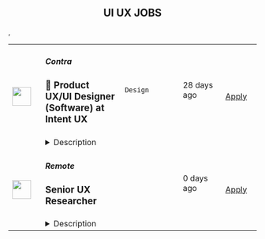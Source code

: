 <div align="center"><h2>UI UX JOBS</h2></div><table><tr>
                <td width="100" height="100" rowspan="2">
                    <img src="https://weworkremotely.com/assets/IsotypeV2-1ebe3dd57673f3e8d02b7490bc0faaef55d6a95d3a4aaf17298bd3ed503ae7fe.svg" width="38px" height="auto">
                </td>
                <td width="300">
                    <h5>Contra</h5>
                    <h3> 🚀 Product UX/UI Designer (Software) at Intent UX</h3>
                </td>
                <td width="300">
                    <code>Design</code>
                </td>
                <td width="200">
                <text>28 days ago</text>
                </td>
                <td width="100" rowspan="2">
                <a href="https://weworkremotely.com/remote-jobs/contra-product-ux-ui-designer-software-at-intent-ux" align="right" target="_blank">Apply</a>
                </td>
            </tr>
            <tr>
                <td colspan="3">
                <details><summary>Description</summary>
                

<p>
  <strong>Headquarters:</strong> San Francisco, CA
    <br /><strong>URL:</strong> <a href="http://bit.ly/3kLhMdk">http://bit.ly/3kLhMdk</a>
</p>

<div>
<strong><br>🔥 Let's get to the point!<br></strong><br>
</div><div>We are a fully remote product design UX/UI agency. We design large enterprise software portals and mobile apps. </div><div>
<br><br>
</div><div>Our Website: <a href="https://www.intentux.com/">https://www.intentux.com/</a>
</div><div><br></div><div>
<br>We are looking for a well-rounded UX/UI designer to help build out designs in Miro and Figma.<br><br>
</div><div><br></div><div><strong><br>What's a must:</strong></div><ul>
<li>Great English accent and English speaking (On client meetings)</li>
<li>Polished UI skills (Know all the good Figma plugins and design systems)</li>
<li>Know how to UX and more about how to build UI in Figma</li>
<li>That's it!</li>
</ul><div><br></div><div><strong><br>Job Specs:</strong></div><ul>
<li>Fully remote</li>
<li>NYC Time Zone clients and staff</li>
<li>25 hours per week</li>
<li>$28/hour </li>
<li>2-3 Projects/Clients at a time</li>
<li>Building wires, creating Figma screens, attending to client comments, attending UX review meetings</li>
<li>A senior designer will oversee you and guide</li>
</ul><div>
<br><br>
</div><div>
<strong><br>This is you?<br></strong><br>
</div><div>Apply directly on Contra!<br><br>
</div>

<p><strong>To apply:</strong> <a href="https://weworkremotely.com/remote-jobs/contra-product-ux-ui-designer-software-at-intent-ux">https://weworkremotely.com/remote-jobs/contra-product-ux-ui-designer-software-at-intent-ux</a></p>

                </details>
                </td>
            </tr>,<tr>
                <td width="100" height="100" rowspan="2">
                    <img src="https://wwr-pro.s3.amazonaws.com/logos/0071/4150/logo.gif" width="38px" height="auto">
                </td>
                <td width="300">
                    <h5>A.Team</h5>
                    <h3> Senior Independent UX/UI Designer ($110-$190/hr)</h3>
                </td>
                <td width="300">
                    <code>Design</code>
                </td>
                <td width="200">
                <text>715 days ago</text>
                </td>
                <td width="100" rowspan="2">
                <a href="https://weworkremotely.com/remote-jobs/a-team-senior-independent-ux-ui-designer-110-190-hr" align="right" target="_blank">Apply</a>
                </td>
            </tr>
            <tr>
                <td colspan="3">
                <details><summary>Description</summary>
                <img src="https://we-work-remotely.imgix.net/logos/0071/4150/logo.gif?ixlib=rails-4.0.0&w=50&h=50&dpr=2&fit=fill&auto=compress" />

<p>
  <strong>Headquarters:</strong> NYC, SF, and TLV
    <br /><strong>URL:</strong> <a href="https://build.a.team/viaweworkremotely">https://build.a.team/viaweworkremotely</a>
</p>

<div>
<a href="https://build.a.team/wwrdesignerfasttrack">A·Team</a> is a VC-backed, stealth, application-only home on the internet for senior UX/UI designers (along with developers &amp; product folks) to team up with the hand-picked, high-growth companies on their next big thing. <br><br>After talking with hundreds of independent engineers, designers, and product folks, we heard over and over that finding vetted, high-quality, consistent clients is hard, and projects are often too small to be rewarding. A·Team matches small teams of the most talented builders in the world with companies backed by a16z, YC, Softbank, General Catalyst, etc. on a contract basis for many of their most important initiatives. We quietly launched in May 2020, and have helped A·Teamers earn $11.4+ million since.<br><br>As part of A·Team, you can expect:</div><ul>
<li>
<strong>High-paying, meaningful UX/UI design missions with the most audacious companies</strong> sent your way; generally $110-$190/hr, with vetted, fascinating clients doing work that matters. We're picky about who we partner with; new clients only come in via trusted referral. We've worked with Lyft, McGraw Hill, ClearCo, irl.com, the former CEO of Waze, the leading vaccine production software, several new unicorns we can't say here, and dozens of startups backed by a16z/YC/Softbank/etc.</li>
<li>
<strong>Work alongside friends old &amp; new: </strong>our niche is small/diverse product teams, since clients with larger budgets and higher-impact work tell us they want teams, not individuals. Of course, we keep friends together whenever we can.</li>
<li>
<strong>Full autonomy:</strong> say "no" to things that don't excite you. The most talented builders often juggle a few things at once, so there's never pressure to join an A·Team mission if you don't have the bandwidth. If we're no longer a fit, it's easy to leave or pause too. </li>
<li>
<strong>Small, curated, off-the-record gatherings:</strong> for conversations hard to have elsewhere. Long-term, we're creating micro-communities for the world's top builders to become friends around the things they care about.</li>
<li>
<strong>Keep 100% of what you earn: </strong>if you charge $130/hr, you get $130/hr. A·Team makes money by charging a small, flat, transparent platform fee on <em>top</em> of your rate.</li>
</ul><div>
<br><strong>How to apply:<br></strong>Go here: <a href="https://build.a.team/wwrdesignerfasttrack">https://build.a.team/wwrdesignerfasttrack</a> + mention WWR under how you heard about A·Team. No resume or cover letter needed; we respect your time so the application is short. We're also much more interested in seeing what you've made, and excited to chat more if there’s a fit.<br><strong><br>What you’ll do:</strong>
</div><ul>
<li>Once part of A.Team, you’ll regularly be invited to be the lead designer for impactful missions that match your interests, which you can accept or decline. Take your pick from early-stage incubations with world-class founders, to fast-growing super-funded companies, to old-school non-tech incumbents looking to build as a tech giant would.</li>
<li>Missions usually involve building an ambitious piece of software from 0 to 1 as part of a small 3-4 person team. </li>
<li>You’ll be paid to scope it out, give the client options, guide strategy, and execute on the selected solution. Sometimes the client has a clear vision, sometimes not; which is why A.Team builders tend to be senior folks who can work together to find the right direction. </li>
</ul><div>
<br><strong>Who A</strong>·<strong>Team is for:</strong>
</div><ul>
<li>Senior UX/UI Designers who left large companies and high-growth startups to pursue their craft with autonomy.</li>
<li>Those who prefer consistent contract work over a full-time role, who want to create a variety of new products alongside other top-tier builders.</li>
<li>The majority of A.Teamers spend most of their time doing independent work, but a sizeable percentage are either employed full-time (but testing out client work), bootstrapping a side project, or looking for their next big thing.</li>
</ul><div>
<br><strong>Who A</strong>·<strong>Team is </strong><strong><em>not</em></strong><strong> for:</strong>
</div><ul>
<li>People looking for small gigs.</li>
<li>Folks looking to build simple wordpress/wix/squarespace-style websites.</li>
<li>Those still early in their careers and recent university/bootcamp grads (at least not yet).</li>
</ul><div>
<br><strong>Our long-term vision:<br></strong><a href="https://build.a.team/wwrdesignerfasttrack">A·Team</a> is a new type of company for a new kind of independent software builders. We call them "unhirables": people who traditional companies couldn’t hire full-time even if they wanted to, but who want to do their most meaningful work with their favorite people in small, autonomous, distributed expert teams. </div><div>
<br>To help us secure amazing missions, we raised $5 million+ (not public, yet) from NFX, Village Global, and Box Group, along with the former CEO of Upwork, the founders of Fiverr and Lemonade, Apple's Global Head of Recruiting, YC Partner Aaron Harris, Wharton's Adam Grant, and Duke's Dan Ariely.</div>

<p><strong>To apply:</strong> <a href="https://weworkremotely.com/remote-jobs/a-team-senior-independent-ux-ui-designer-110-190-hr">https://weworkremotely.com/remote-jobs/a-team-senior-independent-ux-ui-designer-110-190-hr</a></p>

                </details>
                </td>
            </tr>,<tr>
                <td width="100" height="100" rowspan="2">
                    <img src="https://remotive.com/job/986276/logo" width="38px" height="auto">
                </td>
                <td width="300">
                    <h5>A.Team</h5>
                    <h3>Senior Independent UX/UI Designer</h3>
                </td>
                <td width="300">
                    <code>go,UI/UX,wordpress,chat</code>
                </td>
                <td width="200">
                <text>16 days ago</text>
                </td>
                <td width="100" rowspan="2">
                <a href="https://remotive.com/remote-jobs/design/senior-independent-ux-ui-designer-986276" align="right" target="_blank">Apply</a>
                </td>
            </tr>
            <tr>
                <td colspan="3">
                <details><summary>Description</summary>
                <p style="text-size-adjust: 100%; overflow-wrap: break-word;"><a href="https://build.a.team/remotivedesignerreferral" rel="nofollow">A·Team</a> is a VC-backed, stealth, application-only home on the internet for Senior Independent UX/UI Designers (along with developers &amp; product managers) to team up with hand-picked, high-growth companies on their next big thing. </p>
<p style="text-size-adjust: 100%; overflow-wrap: break-word;">After talking with hundreds of independent engineers, designers, and product folks, we heard over and over that finding vetted, high-quality, consistent clients is hard, and projects are often too small to be rewarding. A·Team matches small teams of the most talented builders in the world with companies backed by a16z, YC, Softbank, General Catalyst, etc. on a contract basis for many of their most important initiatives. We quietly launched in May 2020, and have helped A·Teamers earn $11.4+ million since.</p>
<p dir="ltr" style="margin-top: 12pt; margin-bottom: 12pt; line-height: 1.38;"><span style="font-variant-numeric: normal; font-variant-east-asian: normal; vertical-align: baseline;"><em>As part of A·Team, you can expect:</em></span></p>
<ul style="padding-inline-start: 48px;">
<li><span style="font-weight: 600; color: #000000; letter-spacing: 0.75px;">High-paying, meaningful missions with the most audacious companies</span> sent your way; generally $110-$190/hr, with vetted, fascinating clients doing work that matters. We're picky about who we partner with; new clients only come in via trusted referral. We've worked with Lyft, McGraw Hill, ClearCo, irl.com, the former CEO of Waze, the leading vaccine production software, several new unicorns we can't say here, and dozens of startups backed by a16z/YC/Softbank/etc.</li>
<li><span style="font-weight: 600; color: #000000; letter-spacing: 0.75px;">Work alongside friends old &amp; new: </span>our niche is small/diverse product teams, since clients with larger budgets and higher-impact work tell us they want teams, not individuals. Of course, we keep friends together whenever we can.</li>
<li><span style="font-weight: 600; color: #000000; letter-spacing: 0.75px;">Full autonomy:</span> say "no" to things that don't excite you. The most talented builders often juggle a few things at once, so there's never pressure to join an A·Team mission if you don't have the bandwidth. If we're no longer a fit, it's easy to leave or pause too. </li>
<li><span style="font-weight: 600; color: #000000; letter-spacing: 0.75px;">Small, curated, off-the-record gatherings:</span> for conversations hard to have elsewhere. Long-term, we're creating micro-communities for the world's top builders to become friends around the things they care about.</li>
<li><span style="font-weight: 600; color: #000000; letter-spacing: 0.75px;">Keep 100% of what you earn: </span>if you charge $130/hr, you get $130/hr. A·Team makes money by charging a small, flat, transparent platform fee on <em>top</em> of your rate.</li>
</ul>
<p dir="ltr" style="margin-top: 12pt; margin-bottom: 12pt; line-height: 1.38;"><span style="font-variant-numeric: normal; font-variant-east-asian: normal; vertical-align: baseline;"><span style="font-weight: 600; color: #000000; letter-spacing: 0.75px;">How to apply:</span></span></p>
<p dir="ltr" style="margin-top: 12pt; margin-bottom: 12pt; line-height: 1.38;"><span style="font-variant-numeric: normal; font-variant-east-asian: normal; vertical-align: baseline;">Go here: <a href="https://build.a.team/remotivedesignerreferral" rel="nofollow">https://build.a.team/remotivedesignerreferral</a> + mention Remotive. </span>No resume or cover letter needed; we respect your time so the application is short. We're also much more interested in seeing what you've made, and excited to chat more if there’s a fit.</p>
<p dir="ltr" style="margin-top: 12pt; margin-bottom: 12pt; line-height: 1.38;"><span style="font-variant-numeric: normal; font-variant-east-asian: normal; vertical-align: baseline;"><span style="font-weight: 600; color: #000000; letter-spacing: 0.75px;">What you’ll do:</span></span></p>
<ul style="padding-inline-start: 48px;">
<li dir="ltr" style="list-style-type: disc; font-variant-numeric: normal; font-variant-east-asian: normal; vertical-align: baseline;">
<p dir="ltr" style="margin-top: 12pt; margin-bottom: 0pt; line-height: 1.38;"><span style="font-variant-numeric: normal; font-variant-east-asian: normal; vertical-align: baseline;">Once part of A.Team, you’ll regularly be invited to impactful missions that match your interests, which you can accept or decline. Take your pick from early-stage incubations with world-class founders, to fast-growing super-funded companies, to old school non-tech incumbents looking to build as a tech giant would</span></p>
</li>
<li dir="ltr" style="list-style-type: disc; font-variant-numeric: normal; font-variant-east-asian: normal; vertical-align: baseline;">
<p dir="ltr" style="margin-top: 0pt; margin-bottom: 0pt; line-height: 1.38;"><span style="font-variant-numeric: normal; font-variant-east-asian: normal; vertical-align: baseline;">Missions usually involve building an ambitious piece of software from 0 to 1 as part of a small 3-4 person team. </span></p>
</li>
<li dir="ltr" style="list-style-type: disc; font-variant-numeric: normal; font-variant-east-asian: normal; vertical-align: baseline;">
<p dir="ltr" style="margin-top: 0pt; margin-bottom: 12pt; line-height: 1.38;"><span style="font-variant-numeric: normal; font-variant-east-asian: normal; vertical-align: baseline;">You’ll be paid to scope it out, give the client options, guide strategy, and execute on the selected solution. Sometimes the client has a clear vision, sometimes not; which is why A.Team builders tend to be senior folks who can work together to find the right direction. </span></p>
</li>
</ul>
<p dir="ltr" style="margin-top: 12pt; margin-bottom: 12pt; line-height: 1.38;"><span style="font-weight: 600; color: #000000; letter-spacing: 0.75px;"><span style="font-variant-numeric: normal; font-variant-east-asian: normal; vertical-align: baseline;">Who A</span><span style="font-variant-numeric: normal; font-variant-east-asian: normal; vertical-align: baseline;">·</span><span style="font-variant-numeric: normal; font-variant-east-asian: normal; vertical-align: baseline;">Team is for:</span></span></p>
<ul style="padding-inline-start: 48px;">
<li dir="ltr" style="list-style-type: disc; font-variant-numeric: normal; font-variant-east-asian: normal; vertical-align: baseline;">
<p dir="ltr" style="margin-top: 12pt; margin-bottom: 0pt; line-height: 1.38;"><span style="font-variant-numeric: normal; font-variant-east-asian: normal; vertical-align: baseline;">Senior UX/UI Designers who left large companies and high-growth startups to pursue their craft with autonomy.</span></p>
</li>
<li dir="ltr" style="list-style-type: disc; font-variant-numeric: normal; font-variant-east-asian: normal; vertical-align: baseline;">
<p dir="ltr" style="margin-top: 0pt; margin-bottom: 0pt; line-height: 1.38;"><span style="font-variant-numeric: normal; font-variant-east-asian: normal; vertical-align: baseline;">Those who prefer consistent contract work over a full-time role, who want to create a variety of new products alongside other top-tier builders.</span></p>
</li>
<li dir="ltr" style="list-style-type: disc; font-variant-numeric: normal; font-variant-east-asian: normal; vertical-align: baseline;">
<p dir="ltr" style="margin-top: 0pt; margin-bottom: 12pt; line-height: 1.38;"><span style="font-variant-numeric: normal; font-variant-east-asian: normal; vertical-align: baseline;">The majority of A.Teamers spend most of their time doing independent work, but a sizeable percentage are either employed full-time (but testing out client work), bootstrapping a side project, or looking for their next big thing</span></p>
</li>
</ul>
<p dir="ltr" style="margin-top: 12pt; margin-bottom: 12pt; line-height: 1.38;"><span style="font-weight: 600; color: #000000; letter-spacing: 0.75px;"><span style="font-variant-numeric: normal; font-variant-east-asian: normal; vertical-align: baseline;">Who A</span><span style="font-variant-numeric: normal; font-variant-east-asian: normal; vertical-align: baseline;">·</span><span style="font-variant-numeric: normal; font-variant-east-asian: normal; vertical-align: baseline;">Team is </span><span style="font-variant-numeric: normal; font-variant-east-asian: normal; vertical-align: baseline;">not</span><span style="font-variant-numeric: normal; font-variant-east-asian: normal; vertical-align: baseline;"> for:</span></span></p>
<ul style="padding-inline-start: 48px;">
<li dir="ltr" style="list-style-type: disc; font-variant-numeric: normal; font-variant-east-asian: normal; vertical-align: baseline;">
<p dir="ltr" style="margin-top: 12pt; margin-bottom: 0pt; line-height: 1.38;"><span style="font-variant-numeric: normal; font-variant-east-asian: normal; vertical-align: baseline;">People looking for small gigs</span></p>
</li>
<li dir="ltr" style="list-style-type: disc; font-variant-numeric: normal; font-variant-east-asian: normal; vertical-align: baseline;">
<p dir="ltr" style="margin-top: 0pt; margin-bottom: 0pt; line-height: 1.38;"><span style="font-variant-numeric: normal; font-variant-east-asian: normal; vertical-align: baseline;">Folks looking to build simple wordpress/wix/squarespace-style websites</span></p>
</li>
<li dir="ltr" style="list-style-type: disc; font-variant-numeric: normal; font-variant-east-asian: normal; vertical-align: baseline;">
<p dir="ltr" style="margin-top: 0pt; margin-bottom: 12pt; line-height: 1.38;"><span style="font-variant-numeric: normal; font-variant-east-asian: normal; vertical-align: baseline;">Those still early in their careers and recent university/bootcamp grads (at least not yet)</span></p>
</li>
</ul>
<p dir="ltr" style="margin-top: 12pt; margin-bottom: 12pt; line-height: 1.38;"><span style="font-variant-numeric: normal; font-variant-east-asian: normal; vertical-align: baseline;"><span style="font-weight: 600; color: #000000; letter-spacing: 0.75px;">Our long-term vision:</span></span></p>
<p dir="ltr" style="margin-top: 12pt; margin-bottom: 12pt; line-height: 1.38;"><span style="font-variant-numeric: normal; font-variant-east-asian: normal; vertical-align: baseline;"><a href="https://build.a.team/remotivedesignerreferral" rel="nofollow">A·Team</a> is a new type of company for a new kind of independent software builder. We call them "unhirables": people who traditional companies couldn’t hire full-time even if they wanted to, but who want to do their most meaningful work with their favorite people in small, autonomous, distributed expert teams. </span></p>
<p dir="ltr" style="margin-top: 12pt; margin-bottom: 12pt; line-height: 1.38;"><span style="font-variant-numeric: normal; font-variant-east-asian: normal; vertical-align: baseline;">To help us secure amazing missions, we raised $5 million+ (not public, yet) from NFX, Village Global, and Box Group, along with the former CEO of Upwork, the founders of Fiverr and Lemonade, Apple's Global Head of Recruiting, YC Partner Aaron Harris, Wharton's Adam Grant, and Duke's Dan Ariely.</span></p>
<img src="https://remotive.com/job/track/986276/blank.gif?source=public_api" alt=""/>
                </details>
                </td>
            </tr>,<tr>
                <td width="100" height="100" rowspan="2">
                    <img src="https://d21buns5ku92am.cloudfront.net/69529/images/420204-RemoteMark_purple-da25a3-original-1646241858.png" width="38px" height="auto">
                </td>
                <td width="300">
                    <h5>Remote</h5>
                    <h3>Senior UX Researcher</h3>
                </td>
                <td width="300">
                    <code></code>
                </td>
                <td width="200">
                <text>0 days ago</text>
                </td>
                <td width="100" rowspan="2">
                <a href="https://boards.greenhouse.io/remotecom/jobs/5681709003" align="right" target="_blank">Apply</a>
                </td>
            </tr>
            <tr>
                <td colspan="3">
                <details><summary>Description</summary>
                &lt;div class=&quot;content-intro&quot;&gt;&lt;h2&gt;&lt;strong&gt;About Remote&lt;/strong&gt;&lt;/h2&gt;
&lt;p&gt;Remote is solving global remote organizations’ biggest challenge: employing anyone anywhere compliantly. We make it possible for businesses big and small to employ a global team by handling global payroll, benefits, taxes, and compliance. Check out &lt;a href=&quot;http://remote.com/how-it-works&quot;&gt;remote.com/how-it-works&lt;/a&gt; to learn more or if you’re interested in adding to the mission, scroll down to apply now.&lt;/p&gt;
&lt;p&gt;Please take a look at &lt;strong&gt;&lt;a href=&quot;http://remote.com/handbook&quot;&gt;remote.com/handbook&lt;/a&gt;&lt;/strong&gt; to learn more about our culture and what it is like to work here. &lt;strong&gt;Not only do we encourage folks from all ethnic groups, genders, sexuality, age and abilities to apply, but we prioritize a sense of &lt;a href=&quot;https://www.notion.so/people-Belonging-Diversity-Equity-Inclusion-DEI-4990e36a7d7b4d52a78ca3efb23d718b&quot;&gt;belonging&lt;/a&gt;.&lt;/strong&gt; You can check out independent reviews by other candidates on &lt;a href=&quot;https://www.glassdoor.com/Overview/Working-at-Remote-EI_IE3871683.11,17.htm&quot;&gt;Glassdoor&lt;/a&gt; or look up the &lt;a href=&quot;https://www.notion.so/people-Candidate-Experience-Surveys-17d595a88b7548148593792a8072235f&quot;&gt;results of our candidate surveys&lt;/a&gt; to see how others feel about working and interviewing here.&lt;/p&gt;
&lt;p&gt;&lt;strong&gt;All of our positions are fully remote. You do not have to relocate to join us!&lt;/strong&gt;&lt;/p&gt;&lt;/div&gt;&lt;h1&gt;The position&lt;/h1&gt;
&lt;p&gt;This is an exciting time to join Remote and make a personal difference in the global employment space as a &lt;strong&gt;Senior&lt;/strong&gt; &lt;strong&gt;UX Researcher&lt;/strong&gt;, joining our &lt;strong&gt;Design&lt;/strong&gt; team.&lt;/p&gt;
&lt;p&gt;Design is at the forefront of everything we do. As a &lt;strong&gt;Senior&lt;/strong&gt; &lt;strong&gt;UX Researcher&lt;/strong&gt; you will reveal what our users need from our products by conducting research, working with cross-functional teams, and performing usability studies. You will also help provide actionable and meaningful data-driven insights that represent the voice of multiple users.&lt;/p&gt;
&lt;h2&gt;&lt;strong&gt;What this job can offer you&lt;/strong&gt;&lt;/h2&gt;
&lt;ul&gt;
&lt;li&gt;Reveal what the users need by conducting research, working with cross-functional teams, and performing usability studies. You will inspire change, deliver oral and written presentations, evaluate qualitative and quantitative data, and help the UX team better understand what would make a user’s experience more intuitive, accessible, and seamless.&lt;/li&gt;
&lt;li&gt;Design, coordinate, and source participants for user research projects inside Remote.&lt;/li&gt;
&lt;li&gt;Synthesize and present actionable insights to a variety of stakeholders.&lt;/li&gt;
&lt;li&gt;Mentor other researchers and designers and offer support and guidance to improve their understanding of customer needs and various research methods.&lt;/li&gt;
&lt;li&gt;Work closely with analytical teams to build an understanding of customer behavior to measure the performance of our products.&lt;/li&gt;
&lt;li&gt;Develop a well-crafted research plan with clear research objectives.&lt;/li&gt;
&lt;li&gt;Perform market and ethnographic research.&lt;/li&gt;
&lt;/ul&gt;
&lt;h2&gt;&lt;strong&gt;What you bring&lt;/strong&gt;&lt;/h2&gt;
&lt;ul&gt;
&lt;li&gt;Extensive experience in designing a user experience, able to understand our business requirements and any technical limitations, as well as being responsible for conceiving and conducting user research, interviews and surveys, translating them into sitemaps, user flows, customer journey maps, wireframes, mockups and prototypes and testing.&lt;/li&gt;
&lt;li&gt;Understanding of strengths and weaknesses of different research methods, including when and how to apply them as well as examples of utilization of these different methods.&lt;/li&gt;
&lt;li&gt;Experience with the whole product lifecycle — from early stage to launch and beyond.&lt;/li&gt;
&lt;li&gt;Excellent survey design and analysis skills.&lt;/li&gt;
&lt;li&gt;Ability to quickly and effectively share research results.&lt;/li&gt;
&lt;li&gt;Ability to perform all research-related tasks including research, planning, evaluating, and iteration.&lt;/li&gt;
&lt;li&gt;Passionate, positive and problem-solving attitude.&lt;/li&gt;
&lt;li&gt;Knowledge or experience in a relevant field that studies human behavior, such as cognitive science, behavioral economics, anthropology, sociology, or psychology.&lt;/li&gt;
&lt;li&gt;Solid understanding of the design thinking process, as well as a passion and know-how for influencing design strategy.&lt;/li&gt;
&lt;li&gt;Be passionate about resolving user pain points through great design.&lt;/li&gt;
&lt;/ul&gt;
&lt;h2&gt;&lt;strong&gt;Practicals&lt;/strong&gt;&lt;/h2&gt;
&lt;ul&gt;
&lt;li&gt;&lt;strong&gt;You&#39;ll report to:&lt;/strong&gt; Director, Product Design&lt;/li&gt;
&lt;li&gt;&lt;strong&gt;Team:&lt;/strong&gt; Product Design&lt;/li&gt;
&lt;li&gt;&lt;strong&gt;Location&lt;/strong&gt;: Global&lt;/li&gt;
&lt;li&gt;&lt;strong&gt;Start date:&lt;/strong&gt; As soon as possible&lt;/li&gt;
&lt;/ul&gt;
&lt;h2&gt;&lt;strong&gt;Remote Compensation Philosophy&lt;/strong&gt;&lt;/h2&gt;
&lt;p&gt;Remote&#39;s Total Rewards philosophy is to ensure fair, unbiased compensation and fair &lt;a class=&quot;discussion-level-1 discussion-id-f2a82bc4-09e4-4a71-ad93-755b1d26a690 notion-link-token notion-enable-hover&quot; href=&quot;../../1945bce8d3924ece9421ba8630f57b0c#ddcf8273f3784526ae24532c9df9a7d2&quot; target=&quot;_blank&quot; data-token-index=&quot;2&quot;&gt;&lt;span class=&quot;link-annotation-unknown-block-id-1691622878&quot;&gt;equity&lt;/span&gt;&lt;/a&gt;&lt;span class=&quot;discussion-level-1 discussion-id-f2a82bc4-09e4-4a71-ad93-755b1d26a690 notion-enable-hover&quot; data-token-index=&quot;3&quot;&gt; pay &lt;/span&gt;along with competitive benefits in all locations in which we operate. We do not agree to or encourage cheap-labor practices and therefore we ensure to pay above in-location rates. We hope to inspire other companies to support global talent-hiring and bring local wealth to developing countries.&lt;/p&gt;
&lt;p&gt;For U.S. applicants: Across all US locations, the base salary range for this full-time position is 122,500 USD to 162,000 USD gross per year. Our salary ranges are determined by role, level and location, and our job titles may span more than one career level. The actual base pay for the successful candidate in this role is dependent upon many factors such as location, transferable or job-related skills, work experience, relevant training, business needs, and market demands. The base salary range may be subject to change.&lt;/p&gt;
&lt;p&gt;We offer a generous benefits package to all full-time employees. Currently in the U.S. this includes: 401(k) plan + employer match, flexible paid time off, paid sick leave in excess of local requirements, parental leave, FSA, HSA, health, dental and vision plans. Click &lt;a href=&quot;https://www.notion.so/1e48a5869c274f40910b76d405b92f63&quot;&gt;here&lt;/a&gt; for more information on our global employee benefits.&lt;/p&gt;
&lt;h2&gt;&lt;strong&gt;Application process&lt;/strong&gt;&lt;/h2&gt;
&lt;ol&gt;
&lt;li&gt;Interview with recruiter&lt;/li&gt;
&lt;li&gt;Interview with future manager&lt;/li&gt;
&lt;li&gt;Case Study (async)&lt;/li&gt;
&lt;li&gt;Case Study Review (async)&lt;/li&gt;
&lt;li&gt;Team Interview with research and operations team members&amp;nbsp;&lt;/li&gt;
&lt;li&gt;Second Team Interview design team members&lt;/li&gt;
&lt;li&gt;&lt;a href=&quot;https://www.notion.so/Veremark-Remote-96e108c037b8423cbd4c3f07a1f9b38b&quot;&gt;Prior employment verification check&lt;/a&gt; (Read more at &lt;a href=&quot;http://remote.com/employment-checks&quot;&gt;remote.com/employment-checks&lt;/a&gt;)&lt;/li&gt;
&lt;/ol&gt;
&lt;p&gt;&lt;span class=&quot;c-mrkdwn__highlight&quot;&gt;#LI&lt;/span&gt;-DNP&lt;/p&gt;&lt;div class=&quot;content-conclusion&quot;&gt;&lt;h2&gt;&lt;strong&gt;Benefits&lt;/strong&gt;&lt;/h2&gt;
&lt;div class=&quot;p-rich_text_section&quot;&gt;
&lt;div class=&quot;p-rich_text_section&quot;&gt;Our full benefits &amp;amp; perks are explained in our handbook at&amp;nbsp;&lt;a class=&quot;c-link&quot; href=&quot;http://remote.com/r/benefits&quot; target=&quot;_blank&quot; data-stringify-link=&quot;http://remote.com/r/benefits&quot; data-sk=&quot;tooltip_parent&quot;&gt;remote.com/r/benefits&lt;/a&gt;. As a global company, each country works differently, but some benefits/perks are for all Remoters:&lt;/div&gt;
&lt;ul class=&quot;p-rich_text_list p-rich_text_list__bullet&quot; data-stringify-type=&quot;unordered-list&quot; data-indent=&quot;0&quot; data-border=&quot;0&quot;&gt;
&lt;li data-stringify-indent=&quot;0&quot; data-stringify-border=&quot;0&quot;&gt;work from anywhere&lt;/li&gt;
&lt;li data-stringify-indent=&quot;0&quot; data-stringify-border=&quot;0&quot;&gt;unlimited personal time off (minimum 4 weeks)&lt;/li&gt;
&lt;li data-stringify-indent=&quot;0&quot; data-stringify-border=&quot;0&quot;&gt;quarterly company-wide day off for self care&lt;/li&gt;
&lt;li data-stringify-indent=&quot;0&quot; data-stringify-border=&quot;0&quot;&gt;flexible working hours (we are&amp;nbsp;&lt;a class=&quot;c-link&quot; href=&quot;https://www.notion.so/remotecom/Working-Async-at-Remote-80c01cd443ad4c77a8ceaef7c5fba5d0&quot; target=&quot;_blank&quot; data-stringify-link=&quot;https://www.notion.so/remotecom/Working-Async-at-Remote-80c01cd443ad4c77a8ceaef7c5fba5d0&quot; data-sk=&quot;tooltip_parent&quot;&gt;async&lt;/a&gt;)&lt;/li&gt;
&lt;li data-stringify-indent=&quot;0&quot; data-stringify-border=&quot;0&quot;&gt;16 weeks paid parental leave&lt;/li&gt;
&lt;li data-stringify-indent=&quot;0&quot; data-stringify-border=&quot;0&quot;&gt;mental health support services&lt;/li&gt;
&lt;li data-stringify-indent=&quot;0&quot; data-stringify-border=&quot;0&quot;&gt;stock options&lt;/li&gt;
&lt;li data-stringify-indent=&quot;0&quot; data-stringify-border=&quot;0&quot;&gt;learning budget&lt;/li&gt;
&lt;li data-stringify-indent=&quot;0&quot; data-stringify-border=&quot;0&quot;&gt;home office budget &amp;amp; IT equipment&lt;/li&gt;
&lt;li data-stringify-indent=&quot;0&quot; data-stringify-border=&quot;0&quot;&gt;budget for local in-person social events or co-working spaces&lt;/li&gt;
&lt;/ul&gt;
&lt;/div&gt;
&lt;h2&gt;&lt;strong&gt;How you’ll plan your day (and life)&lt;/strong&gt;&lt;/h2&gt;
&lt;p&gt;We work async at Remote which means you can plan your schedule around your life (and not around meetings). Read more at &lt;a href=&quot;http://www.remote.com/async&quot;&gt;remote.com/async&lt;/a&gt;.&lt;/p&gt;
&lt;p&gt;You will be empowered to take ownership and be proactive. When in doubt you will default to action instead of waiting. Your &lt;strong&gt;life-work balance&lt;/strong&gt; is important and you will be encouraged to put yourself and your family first, and fit work around your needs.&lt;/p&gt;
&lt;p&gt;If that sounds like something you want, apply now!&lt;/p&gt;
&lt;h2&gt;&lt;strong&gt;How to apply&lt;/strong&gt;&lt;/h2&gt;
&lt;ol&gt;
&lt;li&gt;Please fill out the form below and upload your CV with a PDF format.&lt;/li&gt;
&lt;li&gt;&lt;strong data-stringify-type=&quot;bold&quot;&gt;We kindly ask you to submit your application and CV in English, as this is the standardised language we use here at Remote.&lt;/strong&gt;&lt;/li&gt;
&lt;li&gt;If you don’t have an up to date CV but you are still interested in talking to us, please feel free to add a copy of your LinkedIn profile instead.&lt;/li&gt;
&lt;/ol&gt;
&lt;p&gt;We will ask you to voluntarily tell us your pronouns at interview stage, and you will have the option to answer our anonymous demographic questionnaire when you apply below. As an equal employment opportunity employer it’s important to us that our workforce reflects people of all backgrounds, identities, and experiences and this data will help us to stay accountable. We thank you for providing this data, if you chose to.&lt;/p&gt;
&lt;p&gt;Need help? Email&amp;nbsp;&lt;a class=&quot;c-link&quot; style=&quot;color: rgba(var(--sk_highlight,18,100,163),1); text-decoration: none;&quot; href=&quot;mailto:hiring@remote.com&quot; target=&quot;_blank&quot; data-stringify-link=&quot;mailto:hiring@remote.com&quot; data-sk=&quot;tooltip_parent&quot;&gt;hiring@remote.com&lt;/a&gt;&lt;/p&gt;&lt;/div&gt;
                </details>
                </td>
            </tr></table>